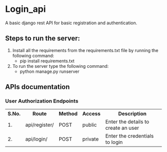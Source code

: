 # Login_api
  A basic django rest API for basic registration and authentication.
  
  ## Steps to run the server:
1. Install all the requirements from the requirements.txt file by running the following command:
    - pip install requirements.txt
2. To run the server type the following command:
    - python manage.py runserver
  
 ## APIs documentation
 ### User Authorization Endpoints
      
   <table>
    <tr>
        	<th>S.No.</th>
   		<th>Route</th>
   		<th>Method</th>
   		<th>Access</th>
   		<th>Description</th>
   	</tr>
   	<tr>
           <td>1.</td>
           <td>api/register/</td>
           <td>POST</td>
           <td>public</td>
           <td>Enter the details to create an user</td>
       </tr> 
       <tr>
           <td>2.</td>
           <td>api/login/</td>
           <td>POST</td>
           <td>private</td>
           <td>Enter the credentials to login</td>
       </tr> 
    </table>
